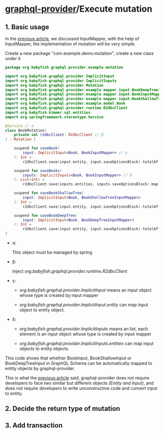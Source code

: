 # [graphql-provider](https://github.com/babyfish-ct/graphql-provider)/Execute mutation

## 1. Basic usage

In the [previous article](./input-mapper.md), we discussed InputMapper, with the help of InputMapper, the implementation of mutation will be very simple.

Create a new package "com.example.demo.mutation", create a new class under it

```kt
package org.babyfish.graphql.provider.example.mutation

import org.babyfish.graphql.provider.ImplicitInput
import org.babyfish.graphql.provider.ImplicitInputs
import org.babyfish.graphql.provider.Mutation
import org.babyfish.graphql.provider.example.mapper.input.BookDeepTreeInputMapper
import org.babyfish.graphql.provider.example.mapper.input.BookInputMapper
import org.babyfish.graphql.provider.example.mapper.input.BookShallowTreeInputMapper
import org.babyfish.graphql.provider.example.model.Book
import org.babyfish.graphql.provider.runtime.R2dbcClient
import org.babyfish.kimmer.sql.entities
import org.springframework.stereotype.Service

@Service // α
class BookMutation(
    private val r2dbcClient: R2dbcClient // β
) : Mutation {

    suspend fun saveBook(
        input: ImplicitInput<Book, BookInputMapper> // γ
    ): Int =
        r2dbcClient.save(input.entity, input.saveOptionsBlock).totalAffectedRowCount

    suspend fun saveBooks(
        inputs: ImplicitInputs<Book, BookInputMapper> // δ
    ): List<Int> =
        r2dbcClient.save(inputs.entities, inputs.saveOptionsBlock).map { it.totalAffectedRowCount }

    suspend fun saveBookShallowTree(
        input: ImplicitInput<Book, BookShallowTreeInputMapper>
    ): Int =
        r2dbcClient.save(input.entity, input.saveOptionsBlock).totalAffectedRowCount

    suspend fun saveBookDeepTree(
        input: ImplicitInput<Book, BookDeepTreeInputMapper>
    ): Int =
        r2dbcClient.save(input.entity, input.saveOptionsBlock).totalAffectedRowCount
}
```

- α: 

    This object must be managed by spring

- β: 

    Inject *org.babyfish.graphql.provider.runtime.R2dbcClient*

- γ: 

    - *org.babyfish.graphql.provider.ImplicitInput* means an input object whose type is created by input mapper
    
    - *org.babyfish.graphql.provider.ImplicitInput.entity* can map input object to entity object.
    

- δ: 

    - *org.babyfish.graphql.provider.ImplicitInputs* means an list, each element is an input object whose type is created by input mapper
    
    - *org.babyfish.graphql.provider.ImplicitInputs.entities* can map input objects to entity objects.

This code shows that whether BookInput, BookShallowInput or BookDeepTreeInput in GraphQL Schema can be automatically mapped to entity objects by graphql-provider.

This is what the [previous article](./input-mapper.md) said, graphql-provider does not require developers to face two similar but different objects *(Entity and Input)*, and does not require developers to write unconstructive code and convert input to entity.

## 2. Decide the return type of mutation

## 3. Add transaction
